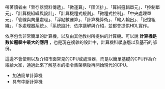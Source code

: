 帶著讀者由「暫存器資料傳遞」、「微運算」、「匯流排」、「算術邏輯單元」、「控制單元」、「計算機組織與設計」、「計算機程式規劃」、「微程式控制」、「中央處理單元」、「管線與向量處理」、「浮點數運算」、「計算機算術」、「輸入輸出」、「記憶組織」、「多處理器系統」、「系統設計」依序講解與介紹，並都會提供HDL實作。

依序包含非常簡單的計算機，以及由其他教材所提供的計算機。可以說 **計算機是數位邏輯中最大的應用** ，也是現在複雜的設計中，計算機科學底層以及基石的部份。

這邊不會使用以及介紹市面常見的CPU或處理器，而是以簡單基礎的CPU作為介紹給大家，通過此來了解基本的指令集架構後再開始現代的CPU。

- 加法簡單計算機
- 具有中斷計算機
